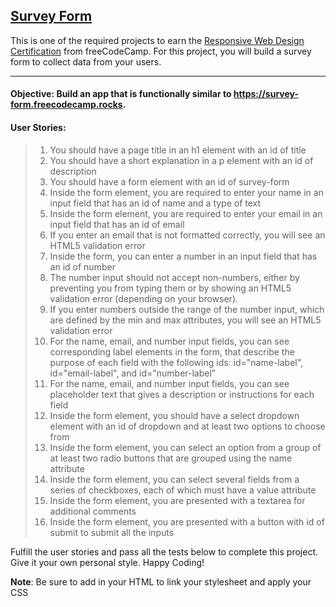 ## [Survey Form](https://www.freecodecamp.org/learn/2022/responsive-web-design/build-a-survey-form-project/build-a-survey-form)
This is one of the required projects to earn the [Responsive Web Design Certification](https://www.freecodecamp.org/learn/2022/responsive-web-design/) from freeCodeCamp.
For this project, you will build a survey form to collect data from your users.

___

#### Objective: Build an app that is functionally similar to https://survey-form.freecodecamp.rocks.

#### **User Stories**:
> 1. You should have a page title in an h1 element with an id of title
> 2. You should have a short explanation in a p element with an id of description
> 3. You should have a form element with an id of survey-form
> 4.  Inside the form element, you are required to enter your name in an input field that has an id of name and a type of text
> 5.  Inside the form element, you are required to enter your email in an input field that has an id of email
> 6.  If you enter an email that is not formatted correctly, you will see an HTML5 validation error
> 7.  Inside the form, you can enter a number in an input field that has an id of number
> 8.  The number input should not accept non-numbers, either by preventing you from typing them or by showing an HTML5 validation error (depending on your browser).
> 9.  If you enter numbers outside the range of the number input, which are defined by the min and max attributes, you will see an HTML5 validation error
> 10.  For the name, email, and number input fields, you can see corresponding label elements in the form, that describe the purpose of each field with the following ids: id="name-label", id="email-label", and id="number-label"
> 11.  For the name, email, and number input fields, you can see placeholder text that gives a description or instructions for each field
> 12.  Inside the form element, you should have a select dropdown element with an id of dropdown and at least two options to choose from
> 13.  Inside the form element, you can select an option from a group of at least two radio buttons that are grouped using the name attribute
> 14.  Inside the form element, you can select several fields from a series of checkboxes, each of which must have a value attribute
> 15.  Inside the form element, you are presented with a textarea for additional comments
> 16.  Inside the form element, you are presented with a button with id of submit to submit all the inputs

Fulfill the user stories and pass all the tests below to complete this project. Give it your own personal style. Happy Coding!

**Note**: Be sure to add <link rel="stylesheet" href="styles.css"> in your HTML to link your stylesheet and apply your CSS
